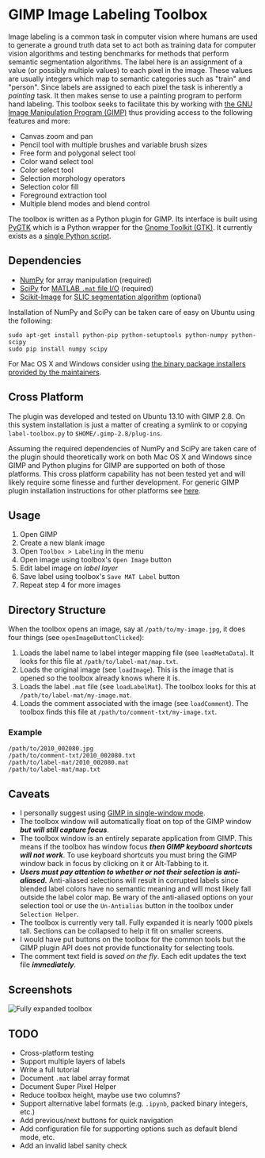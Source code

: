 # GIMP Image Labeling Toolbox

Image labeling is a common task in computer vision where humans are used to generate a ground truth data set to act both as training data for computer vision algorithms and testing benchmarks for methods that perform semantic segmentation algorithms. The label here is an assignment of a value (or possibly multiple values) to each pixel in the image. These values are usually integers which map to semantic categories such as "train" and "person". Since labels are assigned to each pixel the task is inherently a *painting* task. It then makes sense to use a painting program to perform hand labeling. This toolbox seeks to facilitate this by working with [the GNU Image Manipulation Program (GIMP)](http://www.gimp.org/) thus providing access to the following features and more:

* Canvas zoom and pan
* Pencil tool with multiple brushes and variable brush sizes
* Free form and polygonal select tool
* Color wand select tool
* Color select tool
* Selection morphology operators
* Selection color fill
* Foreground extraction tool
* Multiple blend modes and blend control

The toolbox is written as a Python plugin for GIMP. Its interface is built using [PyGTK](http://www.pygtk.org/) which is a Python wrapper for the [Gnome Toolkit (GTK)](http://www.gtk.org/). It currently exists as a [single Python script](https://github.com/vietjtnguyen/gimp-image-labeling-toolbox/blob/master/gimp/label-toolbox.py).

## Dependencies

* [NumPy](http://www.numpy.org/) for array manipulation (required)
* [SciPy](http://www.scipy.org/) for [MATLAB `.mat` file I/O](http://docs.scipy.org/doc/scipy/reference/tutorial/io.html) (required)
* [Scikit-Image](http://scikit-image.org/) for [SLIC segmentation algorithm](http://scikit-image.org/docs/dev/api/skimage.segmentation.html?highlight=slic#skimage.segmentation.slic) (optional)

Installation of NumPy and SciPy can be taken care of easy on Ubuntu using the following:

```
sudo apt-get install python-pip python-setuptools python-numpy python-scipy
sudo pip install numpy scipy
```

For Mac OS X and Windows consider using [the binary package installers provided by the maintainers](http://www.scipy.org/install.html#individual-binary-and-source-packages).

## Cross Platform

The plugin was developed and tested on Ubuntu 13.10 with GIMP 2.8. On this system installation is just a matter of creating a symlink to or copying `label-toolbox.py` to `$HOME/.gimp-2.8/plug-ins`.

Assuming the required dependencies of NumPy and SciPy are taken care of the plugin should theoretically work on both Mac OS X and Windows since GIMP and Python plugins for GIMP are supported on both of those platforms. This cross platform capability has not been tested yet and will likely require some finesse and further development. For generic GIMP plugin installation instructions for other platforms see [here](http://en.wikibooks.org/wiki/GIMP/Installing_Plugins#Copying_the_plugin_to_the_GIMP_plugin_directory).

## Usage

1. Open GIMP
2. Create a new blank image
3. Open `Toolbox > Labeling` in the menu
4. Open image using toolbox's `Open Image` button
5. Edit label image *on label layer*
6. Save label using toolbox's `Save MAT Label` button
7. Repeat step 4 for more images

## Directory Structure

When the toolbox opens an image, say at `/path/to/my-image.jpg`, it does four things (see `openImageButtonClicked`):

1. Loads the label name to label integer mapping file (see `loadMetaData`). It looks for this file at `/path/to/label-mat/map.txt`.
2. Loads the original image (see `loadImage`). This is the image that is opened so the toolbox already knows where it is.
3. Loads the label `.mat` file (see `loadLabelMat`). The toolbox looks for this at `/path/to/label-mat/my-image.mat`.
4. Loads the comment associated with the image (see `loadComment`). The toolbox finds this file at `/path/to/comment-txt/my-image.txt`.

### Example

```
/path/to/2010_002080.jpg
/path/to/comment-txt/2010_002080.txt
/path/to/label-mat/2010_002080.mat
/path/to/label-mat/map.txt
```

## Caveats

* I personally suggest using [GIMP in single-window mode](http://docs.gimp.org/2.8/en/gimp-concepts-main-windows.html).
* The toolbox window will automatically float on top of the GIMP window ***but will still capture focus***.
* The toolbox window is an entirely separate application from GIMP. This means if the toolbox has window focus ***then GIMP keyboard shortcuts will not work***. To use keyboard shortcuts you must bring the GIMP window back in focus by clicking on it or Alt-Tabbing to it.
* ***Users must pay attention to whether or not their selection is anti-aliased.*** Anti-aliased selections will result in corrupted labels since blended label colors have no semantic meaning and will most likely fall outside the label color map. Be wary of the anti-aliased options on your selection tool or use the `Un-Antialias` button in the toolbox under `Selection Helper`.
* The toolbox is currently very tall. Fully expanded it is nearly 1000 pixels tall. Sections can be collapsed to help it fit on smaller screens.
* I would have put buttons on the toolbox for the common tools but the GIMP plugin API does not provide functionality for selecting tools.
* The comment text field is *saved on the fly*. Each edit updates the text file ***immediately***.

## Screenshots

![Fully expanded toolbox](https://raw.githubusercontent.com/vietjtnguyen/gimp-image-labeling-toolbox/master/docs/expanded-toolbox.png)

## TODO

* Cross-platform testing
* Support multiple layers of labels
* Write a full tutorial
* Document `.mat` label array format
* Document Super Pixel Helper
* Reduce toolbox height, maybe use two columns?
* Support alternative label formats (e.g. `.ipynb`, packed binary integers, etc.)
* Add previous/next buttons for quick navigation
* Add configuration file for supporting options such as default blend mode, etc.
* Add an invalid label sanity check

